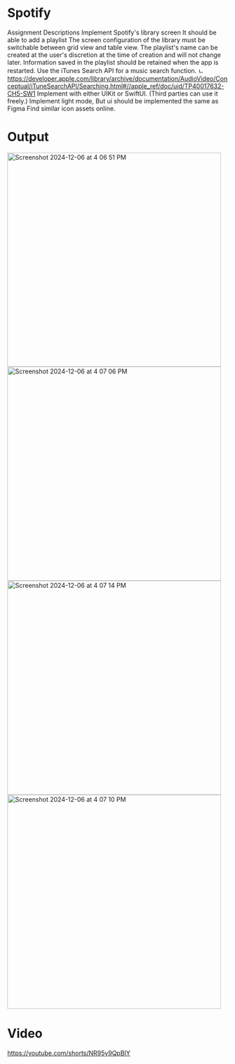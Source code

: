 # Spotify

Assignment Descriptions
Implement Spotify's library screen
It should be able to add a playlist
The screen configuration of the library must be switchable between grid view and table view.
The playlist's name can be created at the user's discretion at the time of creation and will not change later.
Information saved in the playlist should be retained when the app is restarted.
Use the iTunes Search API for a music search function. ㄴ https://developer.apple.com/library/archive/documentation/AudioVideo/Conceptual/iTuneSearchAPI/Searching.html#//apple_ref/doc/uid/TP40017632-CH5-SW1
Implement with either UIKit or SwiftUI. (Third parties can use it freely.)
Implement light mode, But ui should be implemented the same as Figma
Find similar icon assets online.

# Output

<img width="487" alt="Screenshot 2024-12-06 at 4 06 51 PM" src="https://github.com/user-attachments/assets/87429440-7db6-4ccd-b3af-c047a5b50821">
<img width="487" alt="Screenshot 2024-12-06 at 4 07 06 PM" src="https://github.com/user-attachments/assets/e47d536f-644f-484a-b44b-07d39c5167e2">

<img width="487" alt="Screenshot 2024-12-06 at 4 07 14 PM" src="https://github.com/user-attachments/assets/19839f56-88af-473b-840f-2bf39bb3c4cf">
<img width="487" alt="Screenshot 2024-12-06 at 4 07 10 PM" src="https://github.com/user-attachments/assets/23e84db3-6c59-4fa3-89a7-78b85f151447">


# Video
https://youtube.com/shorts/NR95y9QpBIY
